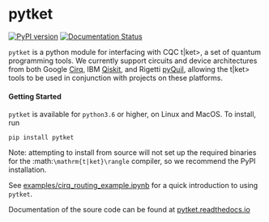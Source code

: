 # pytket
[![PyPI version](https://badge.fury.io/py/pytket.svg)](https://badge.fury.io/py/pytket)
[![Documentation Status](https://readthedocs.org/projects/pytket/badge/?version=latest)](https://pytket.readthedocs.io/en/latest/?badge=latest)

`pytket` is a python module for interfacing with CQC t|ket>, a set of quantum programming tools. We currently support circuits and device architectures from both Google [Cirq](https://www.github.com/quantumlib/cirq), IBM [Qiskit](https://qiskit.org), and Rigetti [pyQuil](http://rigetti.com/forest), allowing the t|ket> tools to be used in conjunction with projects on these platforms.

#### Getting Started
``pytket`` is available for ``python3.6`` or higher, on Linux and MacOS.
To install, run 

``pip install pytket``

Note: attempting to install from source will not set up the required binaries for the :math:`\mathrm{t|ket}\rangle` compiler, so we recommend the PyPI installation.

See [examples/cirq_routing_example.ipynb](https://github.com/CQCL/pytket/blob/master/examples/cirq_routing_example.ipynb) for a quick introduction to using `pytket`. 

Documentation of the soure code can be found at [pytket.readthedocs.io](https://pytket.readthedocs.io)